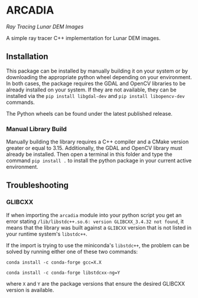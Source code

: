 
# ARCADIA 

_Ray Tracing Lunar DEM Images_

A simple ray tracer C++ implementation for Lunar DEM images.


## Installation 

This package can be installed by manually building it on your system or by downloading the appropriate python wheel depending on your environment. In both cases, the package requires the GDAL and OpenCV libraries to be already installed on your system. If they are not available, they can be installed via the `pip install libgdal-dev` and `pip install libopencv-dev` commands.

The Python wheels can be found under the latest published release.

### Manual Library Build
Manually building the library requires a C++ compiler and a CMake version greater or equal to 3.15. Additionally, the GDAL and OpenCV library must already be installed. Then open a terminal in this folder and type the command `pip install .` to install the python package in your current active environment.

## Troubleshooting

### GLIBCXX 

If when importing the `arcadia` module into your python script you get an error stating `/lib/libstdc++.so.6: version GLIBCXX_3.4.32 not found`, it means that the library was built against a `GLIBCXX` version that is not listed in your runtime system's `libstdc++`. 

If the import is trying to use the miniconda's `libstdc++`, the problem can be solved by running either one of these two commands:

```
conda install -c conda-forge gcc=X.X
```
```
conda install -c conda-forge libstdcxx-ng=Y
```

where `X` and `Y` are the package versions that ensure the desired GLIBCXX version is available.